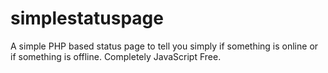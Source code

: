# simplestatuspage
A simple PHP based status page to tell you simply if something is online or if something is offline. Completely JavaScript Free.
